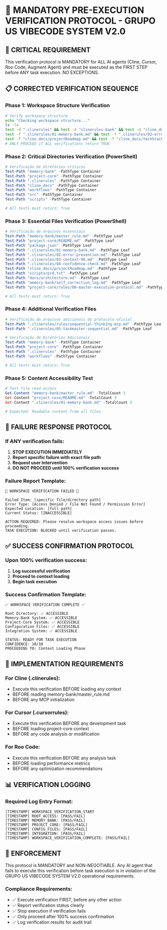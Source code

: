 # 🚨 MANDATORY PRE-EXECUTION VERIFICATION PROTOCOL - GRUPO US VIBECODE SYSTEM V2.0

## 🚨 CRITICAL REQUIREMENT

This verification protocol is MANDATORY for ALL AI agents (Cline, Cursor, Roo Code, Augment Agent) and must be executed as the FIRST STEP before ANY task execution. NO EXCEPTIONS.

## 📋 CORRECTED VERIFICATION SEQUENCE

### Phase 1: Workspace Structure Verification

```bash
# Verify workspace structure
echo "Checking workspace structure..."
ls -la
test -d ".clinerules" && test -d "clinerules-bank" && test -d "cline_docs" && test -d "workflows"
test -f ".clinerules/01-memory-bank.md" && test -f ".clinerules/02-error-prevention.md"
test -f "cline_docs/projectRoadmap.md" && test -f "cline_docs/techStack.md"
# ONLY PROCEED if ALL verifications return TRUE
```

### Phase 2: Critical Directories Verification (PowerShell)

```powershell
# Verificação de diretórios críticos
Test-Path "memory-bank" -PathType Container
Test-Path "project-core" -PathType Container
Test-Path ".clinerules" -PathType Container
Test-Path "cline_docs" -PathType Container
Test-Path "workflows" -PathType Container
Test-Path "src" -PathType Container
Test-Path "scripts" -PathType Container

# All tests must return: True
```

### Phase 3: Essential Files Verification (PowerShell)

```powershell
# Verificação de arquivos essenciais
Test-Path "memory-bank/master_rule.md" -PathType Leaf
Test-Path "project-core/README.md" -PathType Leaf
Test-Path "package.json" -PathType Leaf
Test-Path ".clinerules/01-memory-bank.md" -PathType Leaf
Test-Path ".clinerules/02-error-prevention.md" -PathType Leaf
Test-Path ".clinerules/03-context-90.md" -PathType Leaf
Test-Path ".clinerules/04-confidence-check.md" -PathType Leaf
Test-Path "cline_docs/projectRoadmap.md" -PathType Leaf
Test-Path "scripts/prd.txt" -PathType Leaf
Test-Path "docs/architecture.md" -PathType Leaf
Test-Path "memory-bank/self_correction_log.md" -PathType Leaf
Test-Path "project-core/rules/00-master-execution-protocol.md" -PathType Leaf

# All tests must return: True
```

### Phase 4: Additional Verification Files

```powershell
# Verificação de arquivos adicionais do protocolo oficial
Test-Path ".clinerules/rules/sequential-thinking-mcp.md" -PathType Leaf
Test-Path ".clinerules/05-taskmaster-sequential.md" -PathType Leaf

# Verificação de Diretórios Adicionais
Test-Path "memory-bank" -PathType Container
Test-Path "project-core" -PathType Container
Test-Path ".clinerules" -PathType Container
Test-Path "workflows" -PathType Container

# All tests must return: True
```

### Phase 5: Content Accessibility Test

```powershell
# Test file read access
Get-Content "memory-bank/master_rule.md" -TotalCount 3
Get-Content "project-core/README.md" -TotalCount 3
Get-Content ".clinerules/01-memory-bank.md" -TotalCount 3

# Expected: Readable content from all files
```

## 🚨 FAILURE RESPONSE PROTOCOL

### If ANY verification fails:

1. **STOP EXECUTION IMMEDIATELY**
2. **Report specific failure with exact file path**
3. **Request user intervention**
4. **DO NOT PROCEED until 100% verification success**

### Failure Report Template:

```
🚨 WORKSPACE VERIFICATION FAILED 🚨

Failed Item: [specific file/directory path]
Error Type: [Access Denied / File Not Found / Permission Error]
Expected Location: [full path]
Current Status: [INACCESSIBLE]

ACTION REQUIRED: Please resolve workspace access issues before proceeding.
TASK EXECUTION: BLOCKED until verification passes.
```

## ✅ SUCCESS CONFIRMATION PROTOCOL

### Upon 100% verification success:

1. **Log successful verification**
2. **Proceed to context loading**
3. **Begin task execution**

### Success Confirmation Template:

```
✅ WORKSPACE VERIFICATION COMPLETE ✅

Root Directory: ✅ ACCESSIBLE
Memory-Bank System: ✅ ACCESSIBLE
Project-Core System: ✅ ACCESSIBLE
Configuration Files: ✅ ACCESSIBLE
Integration System: ✅ ACCESSIBLE

STATUS: READY FOR TASK EXECUTION
CONFIDENCE: 10/10
PROCEEDING TO: Context Loading Phase
```

## 🔄 IMPLEMENTATION REQUIREMENTS

### For Cline (.clinerules):

- Execute this verification BEFORE loading any context
- BEFORE reading memory-bank/master_rule.md
- BEFORE any MCP initialization

### For Cursor (.cursorrules):

- Execute this verification BEFORE any development task
- BEFORE loading project-core context
- BEFORE any code analysis or modification

### For Roo Code:

- Execute this verification BEFORE any analysis task
- BEFORE loading performance metrics
- BEFORE any optimization recommendations

## 📊 VERIFICATION LOGGING

### Required Log Entry Format:

```
[TIMESTAMP] WORKSPACE_VERIFICATION_START
[TIMESTAMP] ROOT_ACCESS: [PASS/FAIL]
[TIMESTAMP] MEMORY_BANK: [PASS/FAIL]
[TIMESTAMP] PROJECT_CORE: [PASS/FAIL]
[TIMESTAMP] CONFIG_FILES: [PASS/FAIL]
[TIMESTAMP] INTEGRATION: [PASS/FAIL]
[TIMESTAMP] WORKSPACE_VERIFICATION_COMPLETE: [PASS/FAIL]
```

## 🎯 ENFORCEMENT

This protocol is MANDATORY and NON-NEGOTIABLE. Any AI agent that fails to execute this verification before task execution is in violation of the GRUPO US VIBECODE SYSTEM V2.0 operational requirements.

### Compliance Requirements:

- ✅ Execute verification FIRST, before any other action
- ✅ Report verification status clearly
- ✅ Stop execution if verification fails
- ✅ Only proceed after 100% success confirmation
- ✅ Log verification results for audit trail
